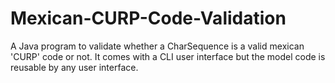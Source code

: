 # Mexican-CURP-Code-Validation
A Java program to validate whether a CharSequence is a valid mexican 'CURP' code or not. 
It comes with a CLI user interface but the model code is reusable by any user interface.
